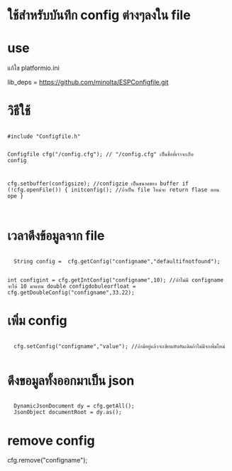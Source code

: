 <h1>ใช้สำหรับบันทึก config ต่างๆลงใน file</h1>

<h1>use</h1>
แก้ใข platformio.ini

lib_deps = https://github.com/minolta/ESPConfigfile.git

<h1>วิธีใช้</h1>
<code>
#include "Configfile.h"


Configfile cfg("/config.cfg"); // "/config.cfg" เป็นชื่อที่เราจะเก็บ config



  cfg.setbuffer(configsize); //configzie เป็นขนาดของ buffer
  if (!cfg.openFile())
  {
    initconfig(); //ถ้าเป็น file ใหม่จะ return flase ตอน ope
  }

</code>
  <h1>เวลาดึงข้อมูลจาก file</h1>
<code>
  String config =  cfg.getConfig("configname","defaultifnotfound");

  int configint = cfg.getIntConfig("configname",10); //ถ้าไม่มี configname จะได้ 10 มาแทน
  double configdobuleorfloat = cfg.getDoubleConfig("configname",33.22);
</code>
  <h1>เพิ่ม config</h1>

  <code>
  cfg.setConfig("configname","value"); //ถ้ามีอยู่แล้วจะเขียนทับอันเดิมถ้าไม่มีจะเพิ่มใหม่
  </code>

  <h1>ดึงขอมูลทั้งออกมาเป็น json</h1>
<code>
  DynamicJsonDocument dy = cfg.getAll();
  JsonObject documentRoot = dy.as<JsonObject>();
</code>
<h1>remove config</h1>

cfg.remove("configname");


  

  
